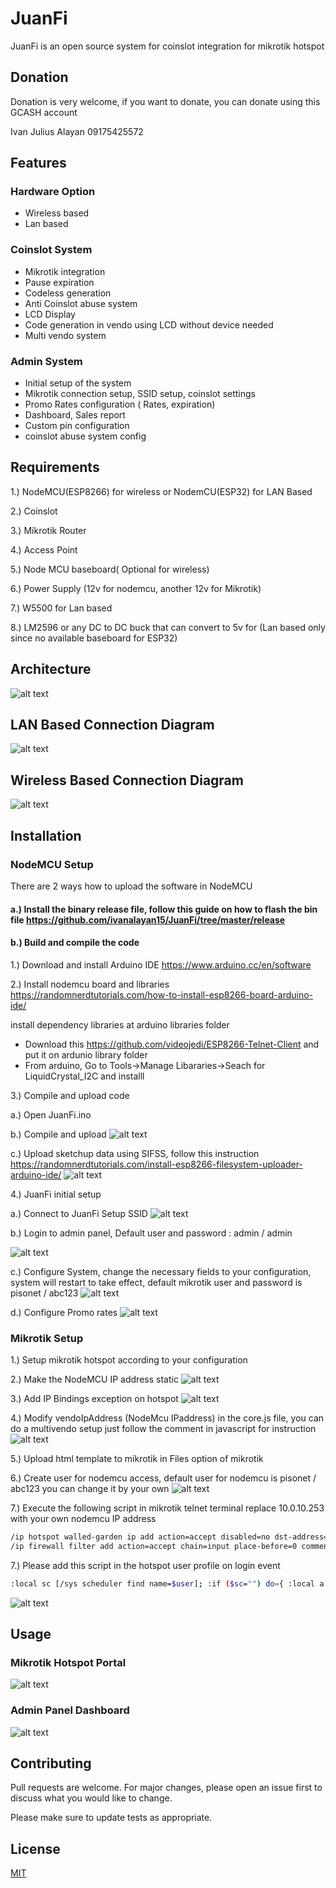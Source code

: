 # JuanFi

JuanFi is an open source system for coinslot integration for mikrotik hotspot

## Donation

Donation is very welcome, if you want to donate, you can donate using this GCASH account

Ivan Julius Alayan
09175425572


## Features

 ### Hardware Option
 * Wireless based
 * Lan based
 
 ### Coinslot System
 * Mikrotik integration
 * Pause expiration
 * Codeless generation
 * Anti Coinslot abuse system
 * LCD Display
 * Code generation in vendo using LCD without device needed
 * Multi vendo system
 
 ### Admin System
 * Initial setup of the system
 * Mikrotik connection setup, SSID setup, coinslot settings
 * Promo Rates configuration ( Rates, expiration)
 * Dashboard, Sales report
 * Custom pin configuration
 * coinslot abuse system config

## Requirements
1.) NodeMCU(ESP8266) for wireless or NodemCU(ESP32) for LAN Based

2.) Coinslot

3.) Mikrotik Router

4.) Access Point

5.) Node MCU baseboard( Optional for wireless)

6.) Power Supply (12v for nodemcu, another 12v for Mikrotik)

7.) W5500 for Lan based

8.) LM2596 or any DC to DC buck that can convert to 5v for (Lan based only since no available baseboard for ESP32)

## Architecture
![alt text](https://github.com/ivanalayan15/JuanFi/blob/master/docs/JuanFi-Architecture.PNG?raw=true)

## LAN Based Connection Diagram
![alt text](https://github.com/ivanalayan15/JuanFi/blob/master/docs/JuanFi%20Connection%20LanBase%20Diagram.PNG?raw=true)

## Wireless Based Connection Diagram
![alt text](https://github.com/ivanalayan15/JuanFi/blob/master/docs/JuanFi%20Connection%20Diagram.PNG?raw=true)

## Installation



### NodeMCU Setup

There are 2 ways how to upload the software in NodeMCU

#### a.) Install the binary release file, follow this guide on how to flash the bin file https://github.com/ivanalayan15/JuanFi/tree/master/release

#### b.) Build and compile the code

1.) Download and install Arduino IDE
https://www.arduino.cc/en/software


2.) Install nodemcu board and libraries
https://randomnerdtutorials.com/how-to-install-esp8266-board-arduino-ide/


install dependency libraries at arduino libraries folder 
* Download this https://github.com/videojedi/ESP8266-Telnet-Client and put it on ardunio library folder
* From arduino, Go to Tools->Manage Libararies->Seach for LiquidCrystal_I2C and installl

3.) Compile and upload code

   a.) Open JuanFi.ino

   b.) Compile and upload
      ![alt text](https://github.com/ivanalayan15/JuanFi/blob/master/docs/JuanFi%20-%20NodeMcu-UploadCode.PNG?raw=true)

   c.) Upload sketchup data using SIFSS, follow this instruction https://randomnerdtutorials.com/install-esp8266-filesystem-uploader-arduino-ide/
      ![alt text](https://github.com/ivanalayan15/JuanFi/blob/master/docs/JuanFi%20-%20NodeMcu-SketchUpload.png?raw=true)

4.) JuanFi initial setup

a.) Connect to JuanFi Setup SSID
![alt text](https://github.com/ivanalayan15/JuanFi/blob/master/docs/JuanFi-Step01.PNG?raw=true)

b.) Login to admin panel,
Default user and password : admin / admin

![alt text](https://github.com/ivanalayan15/JuanFi/blob/master/docs/JuanFi-Step02.PNG?raw=true)

c.) Configure System, change the necessary fields to your configuration, system will restart to take effect,
default mikrotik user and password is pisonet / abc123
![alt text](https://github.com/ivanalayan15/JuanFi/blob/master/docs/JuanFi-Step03.PNG?raw=true)

d.) Configure Promo rates
![alt text](https://github.com/ivanalayan15/JuanFi/blob/master/docs/JuanFi-Step04.PNG?raw=true)

### Mikrotik Setup

1.) Setup mikrotik hotspot according to your configuration

2.) Make the NodeMCU IP address static
![alt text](https://github.com/ivanalayan15/JuanFi/blob/master/docs/JuanFI-Mikrotik-Step1.PNG?raw=true)

3.) Add IP Bindings exception on hotspot
![alt text](https://github.com/ivanalayan15/JuanFi/blob/master/docs/JuanFi-Mikrotik-Step2.PNG?raw=true)

4.) Modify vendoIpAddress (NodeMcu IPaddress) in the core.js file, you can do a multivendo setup just follow the comment in javascript for instruction
![alt text](https://github.com/ivanalayan15/JuanFi/blob/master/docs/JuanFi-Mikrotik-Step5.PNG?raw=true)

5.) Upload html template to mikrotik in Files option of mikrotik

6.) Create user for nodemcu access, default user for nodemcu is pisonet / abc123 you can change it by your own
![alt text](https://github.com/ivanalayan15/JuanFi/blob/master/docs/JuanFi-Mikrotik-Step3.PNG?raw=true)

7.) Execute the following script in mikrotik telnet terminal
replace 10.0.10.253 with your own nodemcu IP address

```bash
/ip hotspot walled-garden ip add action=accept disabled=no dst-address=10.0.10.253
/ip firewall filter add action=accept chain=input place-before=0 comment=NodeMCUIP src-address=10.0.10.253
```

7.) Please add this script in the hotspot user profile on login event
```bash
:local sc [/sys scheduler find name=$user]; :if ($sc="") do={ :local a [/ip hotspot user get [find name=$user] limit-uptime]; :local validity [/ip hotspot user get [find name=$user] comment]; :local c ($validity); :local date [ /system clock get date]; /sys sch add name="$user" disable=no start-date=$date interval=$c on-event="/ip hotspot user remove [find name=$user]; /ip hotspot active remove [find user=$user]; /ip hotspot cookie remove [find user=$user]; /system sche remove [find name=$user]" policy=ftp,reboot,read,write,policy,test,password,sniff,sensitive,romon; :delay 2s; /ip hotspot user set comment="" $user; } else={ :local sint [/sys scheduler get $user interval]; :local validity [/ip hotspot user get [find name=$user] comment]; :if ( $validity!="" ) do={ /sys scheduler set $user interval ($sint+$validity); /ip hotspot user set comment="" $user; } }
```
![alt text](https://github.com/ivanalayan15/JuanFi/blob/master/docs/JuanFi-Mikrotik-Step4.PNG?raw=true)


## Usage

### Mikrotik Hotspot Portal

![alt text](https://github.com/ivanalayan15/JuanFi/blob/master/docs/Mikrotik-hotspot.PNG?raw=true)

### Admin Panel Dashboard
![alt text](https://github.com/ivanalayan15/JuanFi/blob/master/docs/JuanFi-Step05.PNG?raw=true)

## Contributing
Pull requests are welcome. For major changes, please open an issue first to discuss what you would like to change.

Please make sure to update tests as appropriate.

## License
[MIT](https://choosealicense.com/licenses/mit/)
